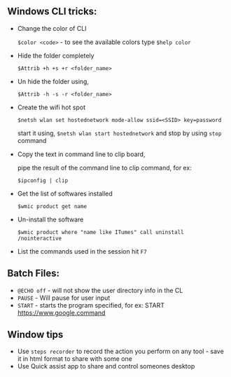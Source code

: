 ## Windows CLI tricks:

- Change the color of CLI

	`$color <code>` - to see the available colors type `$help color`

- Hide the folder completely

	`$Attrib +h +s +r <folder_name>` 
	
- Un hide the folder using, 
	
	`$Attrib -h -s -r <folder_name>`
	
- Create the wifi hot spot

	`$netsh wlan set hostednetwork mode-allow ssid=<SSID> key=password`
	
	start it using,
	`$netsh wlan start hostednetwork` and stop by using `stop` command
	
- Copy the text in command line to clip board,

	pipe the result of the command line to clip command, for ex:
	
	`$ipconfig | clip`

- Get the list of softwares installed

	`$wmic product get name`
	
- Un-install the software

	`$wmic product where "name like ITumes" call uninstall /nointeractive`
	
- List the commands used in the session hit `F7`

## Batch Files:

- `@ECHO off` - will not show the user directory info in the CL
- `PAUSE` - Will pause for user input
- `START` - starts the program specified, for ex: START https://www.google.command

## Window tips
- Use `steps recorder` to record the action you perform on any tool - save it in html format to share with some one
- Use Quick assist app to share and control someones desktop

##
